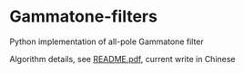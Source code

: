 # Gammatone-filters
Python implementation of all-pole Gammatone filter

Algorithm details, see [README.pdf](README.pdf), current write in Chinese
